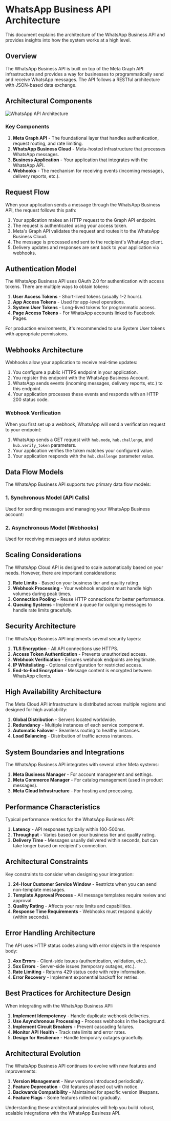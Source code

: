 # WhatsApp Business API Architecture

This document explains the architecture of the WhatsApp Business API and provides insights into how the system works at a high level.

## Overview

The WhatsApp Business API is built on top of the Meta Graph API infrastructure and provides a way for businesses to programmatically send and receive WhatsApp messages. The API follows a RESTful architecture with JSON-based data exchange.

## Architectural Components

![WhatsApp API Architecture](../assets/architecture-diagram.png)

### Key Components

1. **Meta Graph API** - The foundational layer that handles authentication, request routing, and rate limiting.
2. **WhatsApp Business Cloud** - Meta-hosted infrastructure that processes WhatsApp messages.
3. **Business Application** - Your application that integrates with the WhatsApp API.
4. **Webhooks** - The mechanism for receiving events (incoming messages, delivery reports, etc.).

## Request Flow

When your application sends a message through the WhatsApp Business API, the request follows this path:

1. Your application makes an HTTP request to the Graph API endpoint.
2. The request is authenticated using your access token.
3. Meta's Graph API validates the request and routes it to the WhatsApp Business Cloud.
4. The message is processed and sent to the recipient's WhatsApp client.
5. Delivery updates and responses are sent back to your application via webhooks.

## Authentication Model

The WhatsApp Business API uses OAuth 2.0 for authentication with access tokens. There are multiple ways to obtain tokens:

1. **User Access Tokens** - Short-lived tokens (usually 1-2 hours).
2. **App Access Tokens** - Used for app-level operations.
3. **System User Tokens** - Long-lived tokens for programmatic access.
4. **Page Access Tokens** - For WhatsApp accounts linked to Facebook Pages.

For production environments, it's recommended to use System User tokens with appropriate permissions.

## Webhooks Architecture

Webhooks allow your application to receive real-time updates:

1. You configure a public HTTPS endpoint in your application.
2. You register this endpoint with the WhatsApp Business Account.
3. WhatsApp sends events (incoming messages, delivery reports, etc.) to this endpoint.
4. Your application processes these events and responds with an HTTP 200 status code.

### Webhook Verification

When you first set up a webhook, WhatsApp will send a verification request to your endpoint:

1. WhatsApp sends a GET request with `hub.mode`, `hub.challenge`, and `hub.verify_token` parameters.
2. Your application verifies the token matches your configured value.
3. Your application responds with the `hub.challenge` parameter value.

## Data Flow Models

The WhatsApp Business API supports two primary data flow models:

### 1. Synchronous Model (API Calls)

Used for sending messages and managing your WhatsApp Business account:

### 2. Asynchronous Model (Webhooks)

Used for receiving messages and status updates:

## Scaling Considerations

The WhatsApp Cloud API is designed to scale automatically based on your needs. However, there are important considerations:

1. **Rate Limits** - Based on your business tier and quality rating.
2. **Webhook Processing** - Your webhook endpoint must handle high volumes during peak times.
3. **Connection Pooling** - Reuse HTTP connections for better performance.
4. **Queuing Systems** - Implement a queue for outgoing messages to handle rate limits gracefully.

## Security Architecture

The WhatsApp Business API implements several security layers:

1. **TLS Encryption** - All API connections use HTTPS.
2. **Access Token Authentication** - Prevents unauthorized access.
3. **Webhook Verification** - Ensures webhook endpoints are legitimate.
4. **IP Whitelisting** - Optional configuration for restricted access.
5. **End-to-End Encryption** - Message content is encrypted between WhatsApp clients.

## High Availability Architecture

The Meta Cloud API infrastructure is distributed across multiple regions and designed for high availability:

1. **Global Distribution** - Servers located worldwide.
2. **Redundancy** - Multiple instances of each service component.
3. **Automatic Failover** - Seamless routing to healthy instances.
4. **Load Balancing** - Distribution of traffic across instances.

## System Boundaries and Integrations

The WhatsApp Business API integrates with several other Meta systems:

1. **Meta Business Manager** - For account management and settings.
2. **Meta Commerce Manager** - For catalog management (used in product messages).
3. **Meta Cloud Infrastructure** - For hosting and processing.

## Performance Characteristics

Typical performance metrics for the WhatsApp Business API:

1. **Latency** - API responses typically within 100-500ms.
2. **Throughput** - Varies based on your business tier and quality rating.
3. **Delivery Time** - Messages usually delivered within seconds, but can take longer based on recipient's connection.

## Architectural Constraints

Key constraints to consider when designing your integration:

1. **24-Hour Customer Service Window** - Restricts when you can send non-template messages.
2. **Template Approval Process** - All message templates require review and approval.
3. **Quality Rating** - Affects your rate limits and capabilities.
4. **Response Time Requirements** - Webhooks must respond quickly (within seconds).

## Error Handling Architecture

The API uses HTTP status codes along with error objects in the response body:

1. **4xx Errors** - Client-side issues (authentication, validation, etc.).
2. **5xx Errors** - Server-side issues (temporary outages, etc.).
3. **Rate Limiting** - Returns 429 status code with retry information.
4. **Error Recovery** - Implement exponential backoff for retries.

## Best Practices for Architecture Design

When integrating with the WhatsApp Business API:

1. **Implement Idempotency** - Handle duplicate webhook deliveries.
2. **Use Asynchronous Processing** - Process webhooks in the background.
3. **Implement Circuit Breakers** - Prevent cascading failures.
4. **Monitor API Health** - Track rate limits and error rates.
5. **Design for Resilience** - Handle temporary outages gracefully.

## Architectural Evolution

The WhatsApp Business API continues to evolve with new features and improvements:

1. **Version Management** - New versions introduced periodically.
2. **Feature Deprecation** - Old features phased out with notice.
3. **Backwards Compatibility** - Maintained for specific version lifespans.
4. **Feature Flags** - Some features rolled out gradually.

Understanding these architectural principles will help you build robust, scalable integrations with the WhatsApp Business API.
